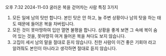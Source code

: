 오후 7:32 2024-11-03
굴러온 복을 
걷어차는 사람
특징 3가지
1. 모든 일에 남의 탓만 합니다.
본인 탓은 안 하고, 늘 주변 상황이나 남의 탓을 하는 태도 때문에 들어온 복을 차버립니다.
2. 모든 것이 못마땅하여 입만 열면 불평을 합니다.
상황을 좋게 보면 그 속에 복이 숨어 있는 것을, 못마땅히 여겨 들어온 복을 쳐다도 보지 않습니다.
3. 고집이 세서 남의 말을 절대로 듣지 않습니다.
친한 사람이 이건 좋은 기회야 라고 알려줘도 본인이 아니라고 생각하면 절대로 듣지 않습니다.